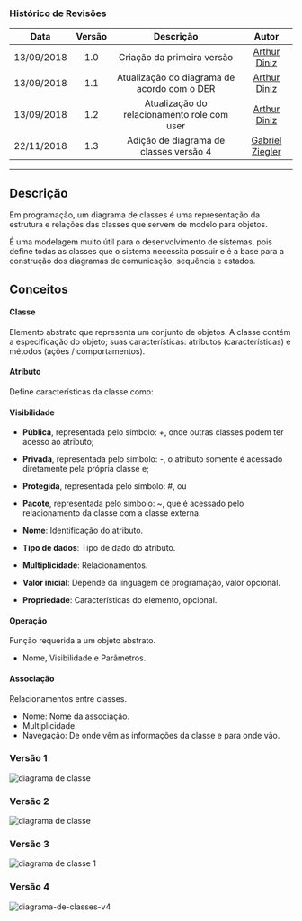 ### Histórico de Revisões

| Data       | Versão | Descrição            |         Autor             |
|:----------:|:------:|:--------------------:|:-------------------------:|
| 13/09/2018 | 1.0 | Criação da primeira versão  | [Arthur Diniz](https://github.com/arthurbdiniz) |
| 13/09/2018 | 1.1 | Atualização do diagrama de acordo com o DER  | [Arthur Diniz](https://github.com/arthurbdiniz) |
| 13/09/2018 | 1.2 | Atualização do relacionamento role com user  | [Arthur Diniz](https://github.com/arthurbdiniz) |
| 22/11/2018 | 1.3 | Adição de diagrama de classes versão 4 | [Gabriel Ziegler](https://github.com/gabrielziegler3) |
---


## Descrição

Em programação, um diagrama de classes é uma representação da estrutura e relações das classes que servem de modelo para objetos.

É uma modelagem muito útil para o desenvolvimento de sistemas, pois define todas as classes que o sistema necessita possuir e é a base para a construção dos diagramas de comunicação, sequência e estados.

## Conceitos

#### Classe
Elemento abstrato que representa um conjunto de objetos. A classe contém a especificação do objeto; suas características: atributos (características) e métodos (ações / comportamentos).

#### Atributo
Define características da classe como:

#### Visibilidade
- **Pública**, representada pelo símbolo: +, onde outras classes podem ter acesso ao atributo;

- **Privada**, representada pelo símbolo: -, o atributo somente é acessado diretamente pela própria classe e;

- **Protegida**, representada pelo símbolo: #, ou

- **Pacote**, representada pelo símbolo: ~, que é acessado pelo relacionamento da classe com a classe externa.

- **Nome**: Identificação do atributo.

- **Tipo de dados**: Tipo de dado do atributo.

- **Multiplicidade**: Relacionamentos.

- **Valor inicial**: Depende da linguagem de programação, valor opcional.

- **Propriedade**: Características do elemento, opcional.

#### Operação
Função requerida a um objeto abstrato.
- Nome, Visibilidade e Parâmetros.

#### Associação
Relacionamentos entre classes.
- Nome: Nome da associação.
- Multiplicidade.
- Navegação: De onde vêm as informações da classe e para onde vão.

### Versão 1
![diagrama de classe](https://user-images.githubusercontent.com/18387694/45491996-819b5c80-b741-11e8-9951-954beaa4e998.jpg)

### Versão 2
![diagrama de classe](https://user-images.githubusercontent.com/18387694/45523568-614eba80-b7a0-11e8-9387-0defcd63bd48.jpg)

### Versão 3
![diagrama de classe 1](https://user-images.githubusercontent.com/18387694/45525133-1d5fb380-b7a8-11e8-90b0-e72a4dae4903.jpg)

### Versão 4
![diagrama-de-classes-v4](https://user-images.githubusercontent.com/18370133/48924928-15597980-eea5-11e8-8503-ff62c0c8853f.png)
